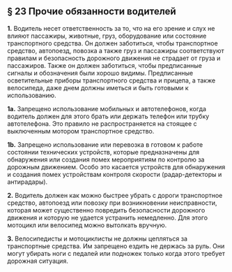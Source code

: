 ## § 23 Прочие обязанности водителей

**1.** Водитель несет ответственность за то, что на его зрение и слух не влияют пассажиры, животные, груз, оборудование или состояние транспортного средства. Он должен заботиться, чтобы транспортное средство, автопоезд, повозка а также груз и пассажиры соответствуют правилам и безопасность дорожного движения не страдает от груза и пассажиров. Также он должен заботиться, чтобы предписанные сигналы и обозначения были хорошо видимы. Предписанные осветительные приборы транспортного средства и прицепа, а также велосипеда, даже днем должны иметься и быть готовыми к использованию.

**1a.** Запрещено использование мобильных и автотелефонов, когда водитель должен для этого брать или держать телефон или трубку автотелефона. Это правило не распространяется на стоящее с выключенным мотором транспортное средство.

**1b.** Запрещено использование или перевозка в готовом к работе состоянии технических устройств, которые предназначены для обнаружения или создания помех мероприятиям по контролю за дорожным движением. Особо это касается устройств для обнаружения и создания помех устройствам контроля скорости (радар-детекторы и антирадары).

**2.** Водитель должен как можно быстрее убрать с дороги транспортное средство, автопоезд или повозку при возникновении неисправности, которая может существенно повредить безопасности дорожного движения и которую не удается устранить немедленно. Для этого мотоцикл или велосипед можно вытолкать вручную.

**3.** Велосипедисты и мотоциклисты не должны цепляться за транспортные средства. Им запрещено ездить не держась за руль. Они могут убирать ноги с педалей или подножек только когда этого требует дорожная ситуация.